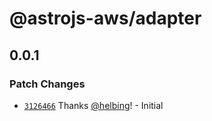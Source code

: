 # @astrojs-aws/adapter

## 0.0.1

### Patch Changes

- [`3126466`](https://github.com/helbing/astrojs-aws/commit/312646653b66b57859fa9ac30f6ddcf3e4fe8dd4) Thanks [@helbing](https://github.com/helbing)! - Initial
